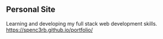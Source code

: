 ## Personal Site
Learning and developing my full stack web development skills.
https://spenc3rb.github.io/portfolio/
